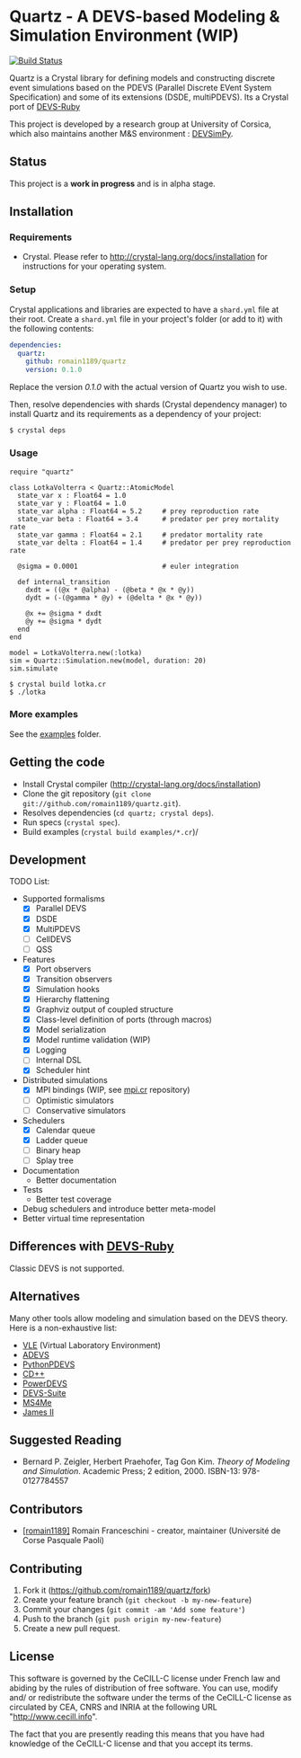 # Quartz - A DEVS-based Modeling & Simulation Environment (WIP)

[![Build Status](https://travis-ci.org/romain1189/quartz.svg?branch=master)](https://travis-ci.org/romain1189/quartz)

Quartz is a Crystal library for defining models and constructing discrete
event simulations based on the PDEVS (Parallel Discrete EVent System Specification) and
some of its extensions (DSDE, multiPDEVS). Its a Crystal port of
[DEVS-Ruby](https://github.com/devs-ruby)

This project is developed by a research group at University of Corsica, which
also maintains another M&S environment :
[DEVSimPy](https://github.com/capocchi/DEVSimPy).

## Status

This project is a **work in progress** and is in alpha stage.

## Installation

### Requirements 

* Crystal. Please refer to <http://crystal-lang.org/docs/installation> for
  instructions for your operating system.

### Setup

Crystal applications and libraries are expected to have a `shard.yml` file
at their root. Create a `shard.yml` file in your project's folder (or add to it) with the following contents:

```yaml
dependencies:
  quartz:
    github: romain1189/quartz
    version: 0.1.0
```

Replace the version *0.1.0* with the actual version of Quartz you wish to use.

Then, resolve dependencies with shards (Crystal dependency manager) to install Quartz and its requirements as a dependency of your project:

```
$ crystal deps
```

### Usage

```crystal
require "quartz"

class LotkaVolterra < Quartz::AtomicModel
  state_var x : Float64 = 1.0
  state_var y : Float64 = 1.0
  state_var alpha : Float64 = 5.2     # prey reproduction rate
  state_var beta : Float64 = 3.4      # predator per prey mortality rate
  state_var gamma : Float64 = 2.1     # predator mortality rate
  state_var delta : Float64 = 1.4     # predator per prey reproduction rate

  @sigma = 0.0001                     # euler integration

  def internal_transition
    dxdt = ((@x * @alpha) - (@beta * @x * @y))
    dydt = (-(@gamma * @y) + (@delta * @x * @y))

    @x += @sigma * dxdt
    @y += @sigma * dydt
  end
end

model = LotkaVolterra.new(:lotka)
sim = Quartz::Simulation.new(model, duration: 20)
sim.simulate
```

```
$ crystal build lotka.cr
$ ./lotka
```

### More examples

See the [examples](examples) folder.

## Getting the code

- Install Crystal compiler (<http://crystal-lang.org/docs/installation>)
- Clone the git repository (`git clone git://github.com/romain1189/quartz.git`).
- Resolves dependencies (`cd quartz; crystal deps`).
- Run specs (`crystal spec`).
- Build examples (`crystal build examples/*.cr`)/

## Development

TODO List:
- Supported formalisms
  - [x] Parallel DEVS
  - [x] DSDE
  - [x] MultiPDEVS
  - [ ] CellDEVS
  - [ ] QSS
- Features
  - [x] Port observers
  - [x] Transition observers
  - [x] Simulation hooks
  - [x] Hierarchy flattening
  - [x] Graphviz output of coupled structure
  - [x] Class-level definition of ports (through macros)
  - [x] Model serialization
  - [x] Model runtime validation (WIP)
  - [x] Logging
  - [ ] Internal DSL
  - [x] Scheduler hint
- Distributed simulations
  - [x] MPI bindings (WIP, see [mpi.cr](https://github.com/romain1189/mpi.cr) repository)
  - [ ] Optimistic simulators
  - [ ] Conservative simulators
- Schedulers
  - [x] Calendar queue
  - [x] Ladder queue
  - [ ] Binary heap
  - [ ] Splay tree
- Documentation
  - Better documentation
- Tests
  - Better test coverage
- Debug schedulers and introduce better meta-model
- Better virtual time representation

## Differences with [DEVS-Ruby](https://github.com/devs-ruby)

Classic DEVS is not supported.

## Alternatives

Many other tools allow modeling and simulation based on the DEVS theory. Here is a non-exhaustive list:
- [VLE](http://www.vle-project.org) (Virtual Laboratory Environment)
- [ADEVS](http://web.ornl.gov/~1qn/adevs/)
- [PythonPDEVS](http://msdl.cs.mcgill.ca/projects/DEVS/PythonPDEVS)
- [CD++](http://cell-devs.sce.carleton.ca/mediawiki/index.php/Main_Page)
- [PowerDEVS](https://sourceforge.net/projects/powerdevs/)
- [DEVS-Suite](http://acims.asu.edu/software/devs-suite/)
- [MS4Me](http://www.ms4systems.com)
- [James II](http://jamesii.informatik.uni-rostock.de/jamesii.org/)

## Suggested Reading

* Bernard P. Zeigler, Herbert Praehofer, Tag Gon Kim. *Theory of Modeling and Simulation*. Academic Press; 2 edition, 2000. ISBN-13: 978-0127784557

## Contributors

- [[romain1189]](https://github.com/[romain1189]) Romain Franceschini - creator, maintainer (Université de Corse Pasquale Paoli)

## Contributing

1. Fork it (https://github.com/romain1189/quartz/fork)
2. Create your feature branch (`git checkout -b my-new-feature`)
3. Commit your changes (`git commit -am 'Add some feature'`)
4. Push to the branch (`git push origin my-new-feature`)
5. Create a new pull request.

## License

This software is governed by the CeCILL-C license under French law and
abiding by the rules of distribution of free software.  You can use,
modify and/ or redistribute the software under the terms of the CeCILL-C
license as circulated by CEA, CNRS and INRIA at the following URL
"http://www.cecill.info".

The fact that you are presently reading this means that you have had
knowledge of the CeCILL-C license and that you accept its terms.
